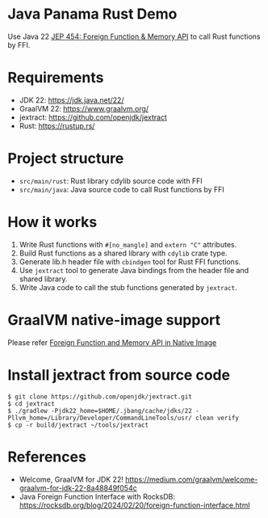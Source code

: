 Java Panama Rust Demo
===================

Use Java 22 [JEP 454: Foreign Function & Memory API](https://openjdk.org/jeps/454) to call Rust functions by FFI.

# Requirements

* JDK 22: https://jdk.java.net/22/
* GraalVM 22: https://www.graalvm.org/
* jextract: https://github.com/openjdk/jextract
* Rust: https://rustup.rs/

# Project structure

* `src/main/rust`: Rust library cdylib source code with FFI
* `src/main/java`: Java source code to call Rust functions by FFI

# How it works

1. Write Rust functions with `#[no_mangle]` and `extern "C"` attributes.
2. Build Rust functions as a shared library with `cdylib` crate type.
3. Generate lib.h header file with `cbindgen` tool for Rust FFI functions.
4. Use `jextract` tool to generate Java bindings from the header file and shared library.
5. Write Java code to call the stub functions generated by `jextract`.

# GraalVM native-image support

Please refer [Foreign Function and Memory API in Native Image](https://www.graalvm.org/latest/reference-manual/native-image/native-code-interoperability/foreign-interface/)

# Install jextract from source code

```shell
$ git clone https://github.com/openjdk/jextract.git
$ cd jextract
$ ./gradlew -Pjdk22_home=$HOME/.jbang/cache/jdks/22 -Pllvm_home=/Library/Developer/CommandLineTools/usr/ clean verify
$ cp -r build/jextract ~/tools/jextract
```

# References

* Welcome, GraalVM for JDK 22! https://medium.com/graalvm/welcome-graalvm-for-jdk-22-8a48849f054c
* Java Foreign Function Interface with RocksDB: https://rocksdb.org/blog/2024/02/20/foreign-function-interface.html